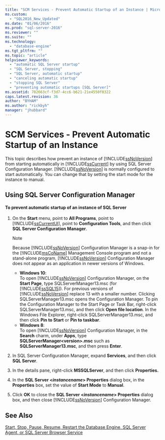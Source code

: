 ```yaml
---
title: "SCM Services - Prevent Automatic Startup of an Instance | Microsoft Docs"
ms.custom: 
  - "SQL2016_New_Updated"
ms.date: "01/06/2016"
ms.prod: "sql-server-2016"
ms.reviewer: ""
ms.suite: ""
ms.technology: 
  - "database-engine"
ms.tgt_pltfrm: ""
ms.topic: "article"
helpviewer_keywords: 
  - "automatic SQL Server startup"
  - "SQL Server, stopping"
  - "SQL Server, automatic startup"
  - "canceling automatic startup"
  - "stopping SQL Server"
  - "preventing automatic startups [SQL Server]"
ms.assetid: 782663cf-f3d7-4cc6-b621-21e4550f0322
caps.latest.revision: 36
author: "BYHAM"
ms.author: "rickbyh"
manager: "jhubbard"
---
```

# SCM Services - Prevent Automatic Startup of an Instance
  This topic describes how prevent an instance of [!INCLUDE[ssNoVersion](../../includes/ssnoversion-md.md)] from starting automatically in [!INCLUDE[ssCurrent](../../includes/sscurrent-md.md)] by using SQL Server Configuration Manager. [!INCLUDE[ssNoVersion](../../includes/ssnoversion-md.md)] is normally configured to start automatically. You can change that by setting the start mode for the instance to manual.  
  
##  <a name="SSMSProcedure"></a> Using SQL Server Configuration Manager  
  
#### To prevent automatic startup of an instance of SQL Server  
  
1.  On the **Start** menu, point to **All Programs**, point to [!INCLUDE[ssCurrentUI](../../includes/sscurrentui-md.md)], point to **Configuration Tools**, and then click **SQL Server Configuration Manager**.  
  
    > [!NOTE]  
    >  Because [!INCLUDE[ssNoVersion](../../includes/ssnoversion-md.md)] Configuration Manager is a snap-in for the [!INCLUDE[msCoName](../../includes/msconame-md.md)] Management Console program and not a stand-alone program, [!INCLUDE[ssNoVersion](../../includes/ssnoversion-md.md)] Configuration Manager does not appear as an application in newer versions of Windows.  
    >   
    >  -   **Windows 10**:  
    >          To open [!INCLUDE[ssNoVersion](../../includes/ssnoversion-md.md)] Configuration Manager, on the **Start Page**, type SQLServerManager13.msc (for [!INCLUDE[ssSQL15](../../includes/sssql15-md.md)]). For previous versions of [!INCLUDE[ssNoVersion](../../includes/ssnoversion-md.md)] replace 13 with a smaller number. Clicking SQLServerManager13.msc opens the Configuration Manager. To pin the Configuration Manager to the Start Page or Task Bar, right-click SQLServerManager13.msc, and then click **Open file location**. In the Windows File Explorer, right-click SQLServerManager13.msc, and then click **Pin to Start** or **Pin to taskbar**.  
    > -   **Windows 8**:  
    >          To open [!INCLUDE[ssNoVersion](../../includes/ssnoversion-md.md)] Configuration Manager, in the **Search** charm, under **Apps**, type **SQLServerManager\<version>.msc** such as **SQLServerManager13.msc**, and then press **Enter**.  
  
2.  In SQL Server Configuration Manager, expand **Services**, and then click **SQL Server**.  
  
3.  In the details pane, right-click **MSSQLServer**, and then click **Properties.**  
  
4.  In the **SQL Server \<***instancename***> Properties** dialog box, in the **Properties** box, set the value of **Start Mode** to **Manual**.  
  
5.  Click **OK** to close the **SQL Server \<***instancename***> Properties** dialog box, and then close [!INCLUDE[ssNoVersion](../../includes/ssnoversion-md.md)] Configuration Manager.  
  
## See Also  
 [Start, Stop, Pause, Resume, Restart the Database Engine, SQL Server Agent, or SQL Server Browser Service](../../database-engine/configure-windows/start-stop-pause-resume-restart-sql-server-services.md)  
  
  
